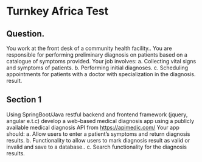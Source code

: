 # Turnkey Africa Test
## Question.
You work at the front desk of a community health facility.. You are responsible for performing
preliminary diagnosis on patients based on a catalogue of symptoms provided. Your job involves:
a. Collecting vital signs and symptoms of patients.
b. Performing initial diagnoses.
c. Scheduling appointments for patients with a doctor with specialization in the diagnosis.
result.
## Section 1
Using SpringBoot/Java restful backend and frontend framework (jquery, angular e.t.c) develop a
web-based medical diagnosis app using a publicly available medical diagnosis API from
https://apimedic.com/ Your app should:
a. Allow users to enter a patient’s symptoms and return diagnosis results.
b. Functionality to allow users to mark diagnosis result as valid or invalid and save to a
database..
c. Search functionality for the diagnosis results.
